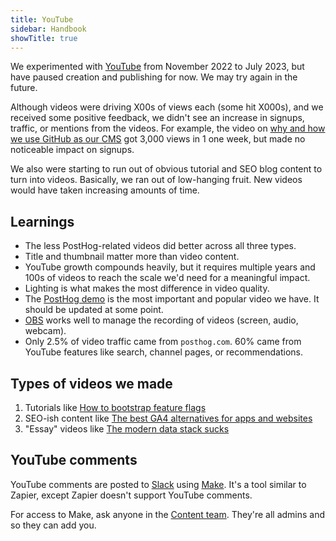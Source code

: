 ```yaml
---
title: YouTube
sidebar: Handbook
showTitle: true
---
```


We experimented with [YouTube](https://www.youtube.com/@PostHog) from November 2022 to July 2023, but have paused creation and publishing for now. We may try again in the future.

Although videos were driving X00s of views each (some hit X000s), and we received some positive feedback, we didn't see an increase in signups, traffic, or mentions from the videos. For example, the video on [why and how we use GitHub as our CMS](https://www.youtube.com/watch?v=Z2-dSM2i2_Y) got 3,000 views in 1 one week, but made no noticeable impact on signups.

We also were starting to run out of obvious tutorial and SEO blog content to turn into videos. Basically, we ran out of low-hanging fruit. New videos would have taken increasing amounts of time.

## Learnings

- The less PostHog-related videos did better across all three types.
- Title and thumbnail matter more than video content. 
- YouTube growth compounds heavily, but it requires multiple years and 100s of videos to reach the scale we'd need for a meaningful impact.
- Lighting is what makes the most difference in video quality.
- The [PostHog demo](https://www.youtube.com/watch?v=2jQco8hEvTI) is the most important and popular video we have. It should be updated at some point.
- [OBS](https://obsproject.com/) works well to manage the recording of videos (screen, audio, webcam).
- Only 2.5% of video traffic came from `posthog.com`. 60% came from YouTube features like search, channel pages, or recommendations.

## Types of videos we made

1. Tutorials like [How to bootstrap feature flags](https://youtu.be/9z1axmXdqV8)
2. SEO-ish content like [The best GA4 alternatives for apps and websites](https://youtu.be/ImcNUnqDoUQ)
3. "Essay" videos like [The modern data stack sucks](https://youtu.be/2N2cvCmv4us)

## YouTube comments

YouTube comments are posted to [Slack](https://posthog.slack.com/archives/C083NMDUVPW) using [Make](https://www.make.com/). It's a tool similar to Zapier, except Zapier doesn't support YouTube comments.

For access to Make, ask anyone in the [Content team](https://posthog.com/teams/content). They're all admins and so they can add you.